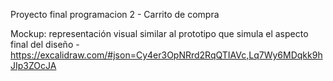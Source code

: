Proyecto final programacion 2 - Carrito de compra

Mockup: representación visual similar al prototipo que simula el aspecto final del diseño - https://excalidraw.com/#json=Cy4er3OpNRrd2RqQTIAVc,Lq7Wy6MDqkk9hJIp3ZOcJA
